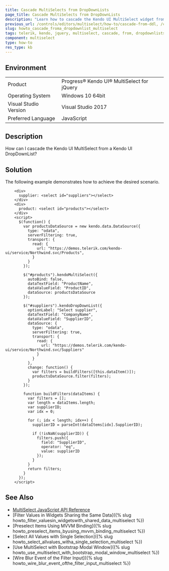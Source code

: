 ```yaml
---
title: Cascade MultiSelects from DropDownLists
page_title: Cascade MultiSelects from DropDownLists
description: "Learn how to cascade the Kendo UI MultiSelect widget from a Kendo UI DropDownList."
previous_url: /controls/editors/multiselect/how-to/cascade-from-ddl, /controls/editors/dropdownlist/how-to/cascade-multiselect-from-ddl, /controls/editors/dropdownlist/how-to/cascade/cascade-multiselect-from-ddl
slug: howto_cascade_froma_dropdownlist_multiselect
tags: telerik, kendo, jquery, multiselect, cascade, from, dropdownlists
component: multiselect
type: how-to
res_type: kb
---
```


## Environment

<table>
 <tr>
  <td>Product</td>
  <td>Progress® Kendo UI® MultiSelect for jQuery</td>
 </tr>
 <tr>
  <td>Operating System</td>
  <td>Windows 10 64bit</td>
 </tr>
 <tr>
  <td>Visual Studio Version</td>
  <td>Visual Studio 2017</td>
 </tr>
 <tr>
  <td>Preferred Language</td>
  <td>JavaScript</td>
 </tr>
</table>

## Description

How can I cascade the Kendo UI MultiSelect from a Kendo UI DropDownList?

## Solution

The following example demonstrates how to achieve the desired scenario.

```dojo
    <div>
      supplier: <select id="suppliers"></select>
    </div>
    <div>
      product: <select id="products"></select>
    </div>
    <script>
      $(function() {
        var productsDataSource = new kendo.data.DataSource({
          type: "odata",
          serverFiltering: true,
          transport: {
            read: {
              url: "https://demos.telerik.com/kendo-ui/service/Northwind.svc/Products",
            }
          }
        });

        $("#products").kendoMultiSelect({
          autoBind: false,
          dataTextField: "ProductName",
          dataValueField: "ProductID",
          dataSource: productsDataSource
        });

        $("#suppliers").kendoDropDownList({
          optionLabel: "Select supplier",
          dataTextField: "CompanyName",
          dataValueField: "SupplierID",
          dataSource: {
            type: "odata",
            serverFiltering: true,
            transport: {
              read: {
                url: "https://demos.telerik.com/kendo-ui/service/Northwind.svc/Suppliers"
              }
            }
          },
          change: function() {
            var filters = buildFilters([this.dataItem()]);
            productsDataSource.filter(filters);
          }
        });

        function buildFilters(dataItems) {
          var filters = [];
          var length = dataItems.length;
          var supplierID;
          var idx = 0;

          for (; idx < length; idx++) {
            supplierID = parseInt(dataItems[idx].SupplierID);

            if (!isNaN(supplierID)) {
              filters.push({
                field: "SupplierID",
                operator: "eq",
                value: supplierID
              });
            }
          }
          return filters;
        }
      });
    </script>
```

## See Also

* [MultiSelect JavaScript API Reference](/api/javascript/ui/multiselect)
* [Filter Values in Widgets Sharing the Same Data]({% slug howto_filter_valuesin_widgetswith_shared_data_multiselect %})
* [Preselect Items Using MVVM Binding]({% slug howto_preselect_items_byusing_mvvm_binding_multiselect %})
* [Select All Values with Single Selection]({% slug howto_select_allvalues_witha_single_selection_multiselect %})
* [Use MultiSelect with Bootstrap Modal Window]({% slug howto_use_multiselect_with_bootstrap_modal_window_multiselect %})
* [Wire Blur Event of the Filter Input]({% slug howto_wire_blur_event_ofthe_filter_input_multiselect %})

